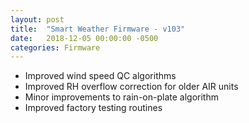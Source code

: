 ```yaml
---
layout: post
title:  "Smart Weather Firmware - v103"
date:   2018-12-05 00:00:00 -0500
categories: Firmware
---
```

- Improved wind speed QC algorithms
- Improved RH overflow correction for older AIR units
- Minor improvements to rain-on-plate algorithm
- Improved factory testing routines
